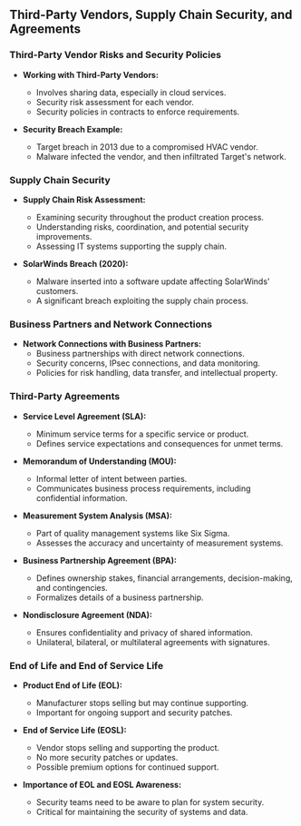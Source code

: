 ## Third-Party Vendors, Supply Chain Security, and Agreements

### Third-Party Vendor Risks and Security Policies

- **Working with Third-Party Vendors:**
  - Involves sharing data, especially in cloud services.
  - Security risk assessment for each vendor.
  - Security policies in contracts to enforce requirements.

- **Security Breach Example:**
  - Target breach in 2013 due to a compromised HVAC vendor.
  - Malware infected the vendor, and then infiltrated Target's network.

### Supply Chain Security

- **Supply Chain Risk Assessment:**
  - Examining security throughout the product creation process.
  - Understanding risks, coordination, and potential security improvements.
  - Assessing IT systems supporting the supply chain.

- **SolarWinds Breach (2020):**
  - Malware inserted into a software update affecting SolarWinds' customers.
  - A significant breach exploiting the supply chain process.

### Business Partners and Network Connections

- **Network Connections with Business Partners:**
  - Business partnerships with direct network connections.
  - Security concerns, IPsec connections, and data monitoring.
  - Policies for risk handling, data transfer, and intellectual property.

### Third-Party Agreements

- **Service Level Agreement (SLA):**
  - Minimum service terms for a specific service or product.
  - Defines service expectations and consequences for unmet terms.

- **Memorandum of Understanding (MOU):**
  - Informal letter of intent between parties.
  - Communicates business process requirements, including confidential information.

- **Measurement System Analysis (MSA):**
  - Part of quality management systems like Six Sigma.
  - Assesses the accuracy and uncertainty of measurement systems.

- **Business Partnership Agreement (BPA):**
  - Defines ownership stakes, financial arrangements, decision-making, and contingencies.
  - Formalizes details of a business partnership.

- **Nondisclosure Agreement (NDA):**
  - Ensures confidentiality and privacy of shared information.
  - Unilateral, bilateral, or multilateral agreements with signatures.

### End of Life and End of Service Life

- **Product End of Life (EOL):**
  - Manufacturer stops selling but may continue supporting.
  - Important for ongoing support and security patches.

- **End of Service Life (EOSL):**
  - Vendor stops selling and supporting the product.
  - No more security patches or updates.
  - Possible premium options for continued support.

- **Importance of EOL and EOSL Awareness:**
  - Security teams need to be aware to plan for system security.
  - Critical for maintaining the security of systems and data.